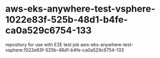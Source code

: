 # aws-eks-anywhere-test-vsphere-1022e83f-525b-48d1-b4fe-ca0a529c6754-133
repository for use with E2E test job aws-eks-anywhere-test-vsphere:1022e83f-525b-48d1-b4fe-ca0a529c6754-133

